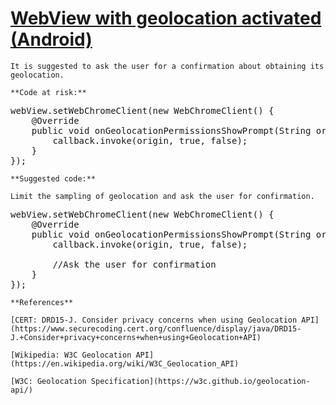 # [WebView with geolocation activated (Android)](https://find-sec-bugs.github.io/bugs.htm#ANDROID_GEOLOCATION)

    It is suggested to ask the user for a confirmation about obtaining its geolocation.

    **Code at risk:**  

<pre>
webView.setWebChromeClient(new WebChromeClient() {
    @Override
    public void onGeolocationPermissionsShowPrompt(String origin, GeolocationPermissions.Callback callback) {
        callback.invoke(origin, true, false);
    }
});
</pre>

    **Suggested code:**  

    Limit the sampling of geolocation and ask the user for confirmation.

<pre>
webView.setWebChromeClient(new WebChromeClient() {
    @Override
    public void onGeolocationPermissionsShowPrompt(String origin, GeolocationPermissions.Callback callback) {
        callback.invoke(origin, true, false);

        //Ask the user for confirmation
    }
});
</pre>

    **References**  

    [CERT: DRD15-J. Consider privacy concerns when using Geolocation API](https://www.securecoding.cert.org/confluence/display/java/DRD15-J.+Consider+privacy+concerns+when+using+Geolocation+API)  

    [Wikipedia: W3C Geolocation API](https://en.wikipedia.org/wiki/W3C_Geolocation_API)  

    [W3C: Geolocation Specification](https://w3c.github.io/geolocation-api/)